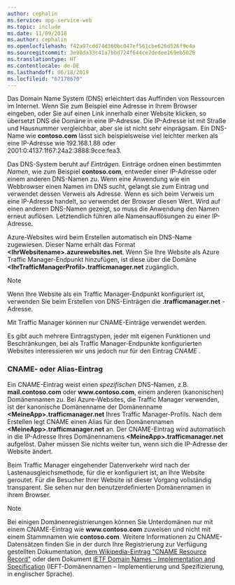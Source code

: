 ```yaml
---
author: cephalin
ms.service: app-service-web
ms.topic: include
ms.date: 11/09/2018
ms.author: cephalin
ms.openlocfilehash: f42a97cdd74d360bc047ef561cbe626d526f9e4a
ms.sourcegitcommit: 3e98da33c41a7bbd724f644ce7dedee169eb5028
ms.translationtype: HT
ms.contentlocale: de-DE
ms.lasthandoff: 06/18/2019
ms.locfileid: "67178670"
---
```

Das Domain Name System (DNS) erleichtert das Auffinden von Ressourcen im Internet. Wenn Sie zum Beispiel eine Adresse in Ihrem Browser eingeben, oder Sie auf einen Link innerhalb einer Website klicken, so übersetzt DNS die Domäne in eine IP-Adresse. Die IP-Adresse ist mit Straße und Hausnummer vergleichbar, aber sie ist nicht sehr einprägsam. Ein DNS-Name wie **contoso.com** lässt sich beispielsweise viel leichter merken als eine IP-Adresse wie 192.168.1.88 oder 2001:0:4137:1f67:24a2:3888:9cce:fea3.

Das DNS-System beruht auf *Einträgen*. Einträge ordnen einen bestimmten *Namen*, wie zum Beispiel **contoso.com**, entweder einer IP-Adresse oder einem anderen DNS-Namen zu. Wenn eine Anwendung wie ein Webbrowser einen Namen im DNS sucht, gelangt sie zum Eintrag und verwendet dessen Verweis als Adresse. Wenn es sich beim Verweis um eine IP-Adresse handelt, so verwendet der Browser diesen Wert. Wird auf einen anderen DNS-Namen gezeigt, so muss die Anwendung den Namen erneut auflösen. Letztendlich führen alle Namensauflösungen zu einer IP-Adresse.

Azure-Websites wird beim Erstellen automatisch ein DNS-Name zugewiesen. Dieser Name erhält das Format **&lt;IhrWebsitename&gt;.azurewebsites.net**. Wenn Sie Ihre Website als Azure Traffic Manager-Endpunkt hinzufügen, ist diese über die Domäne **&lt;IhrTrafficManagerProfil&gt;.trafficmanager.net** zugänglich.

> [!NOTE]
> Wenn Ihre Website als ein Traffic Manager-Endpunkt konfiguriert ist, verwenden Sie beim Erstellen von DNS-Einträgen die **.trafficmanager.net** -Adresse.
> 
> Mit Traffic Manager können nur CNAME-Einträge verwendet werden.
> 
> 

Es gibt auch mehrere Eintragstypen, jeder mit eigenen Funktionen und Beschränkungen, bei als Traffic Manager-Endpunkte konfigurierten Websites interessieren wir uns jedoch nur für den Eintrag *CNAME* .

### <a name="cname-or-alias-record"></a>CNAME- oder Alias-Eintrag
Ein CNAME-Eintrag weist einen *spezifischen* DNS-Namen, z.B. **mail.contoso.com** oder **www\.contoso.com**, einem anderen (kanonischen) Domänennamen zu. Bei Azure-Websites, die Traffic Manager verwenden, ist der kanonische Domänenname der Domänenname **&lt;MeineApp>.trafficmanager.net** Ihres Traffic Manager-Profils. Nach dem Erstellen legt CNAME einen Alias für den Domänennamen **&lt;MeineApp>.trafficmanager.net** an. Der CNAME-Eintrag wird automatisch in die IP-Adresse Ihres Domänennamens **&lt;MeineApp>.trafficmanager.net** aufgelöst. Daher müssen Sie nichts weiter tun, wenn sich die IP-Adresse der Website ändert.

Beim Traffic Manager eingehender Datenverkehr wird nach der Lastenausgleichsmethode, für die er konfiguriert ist, an Ihre Website geroutet. Für die Besucher Ihrer Website ist dieser Vorgang vollständig transparent. Sie sehen nur den benutzerdefinierten Domänennamen in ihrem Browser.

> [!NOTE]
> Bei einigen Domänenregistrierungen können Sie Unterdomänen nur mit einem CNAME-Eintrag wie **www\.contoso.com** zuweisen und nicht mit einem Stammnamen wie **contoso.com**. Weitere Informationen zu CNAME-Datensätzen finden Sie in der durch Ihre Registrierung zur Verfügung gestellten Dokumentation, <a href="https://en.wikipedia.org/wiki/CNAME_record">dem Wikipedia-Eintrag "CNAME Resource Record"</a> oder dem Dokument <a href="https://tools.ietf.org/html/rfc1035">IETF Domain Names - Implementation and Specification</a> (IEFT-Domänennamen – Implementierung und Spezifizierung, in englischer Sprache).

